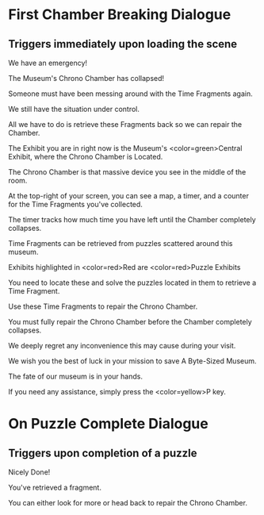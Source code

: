 # First Chamber Breaking Dialogue
## Triggers immediately upon loading the scene

We have an emergency!

The Museum's Chrono Chamber has collapsed!

Someone must have been messing around with the Time Fragments again.

We still have the situation under control.

All we have to do is retrieve these Fragments back so we can repair the Chamber.

The Exhibit you are in right now is the Museum's <color=green>Central Exhibit</color>, where the Chrono Chamber is Located.

The Chrono Chamber is that massive device you see in the middle of the room.

At the top-right of your screen, you can see a map, a timer, and a counter for the Time Fragments you've collected.

The timer tracks how much time you have left until the Chamber completely collapses.

Time Fragments can be retrieved from puzzles scattered around this museum.

Exhibits highlighted in <color=red>Red</color> are <color=red>Puzzle Exhibits</color>

You need to locate these and solve the puzzles located in them to retrieve a Time Fragment.

Use these Time Fragments to repair the Chrono Chamber.

You must fully repair the Chrono Chamber before the Chamber completely collapses.

We deeply regret any inconvenience this may cause during your visit.

We wish you the best of luck in your mission to save A Byte-Sized Museum.

The fate of our museum is in your hands.

If you need any assistance, simply press the <color=yellow>P</color> key.


# On Puzzle Complete Dialogue
## Triggers upon completion of a puzzle

Nicely Done!

You've retrieved a fragment.

You can either look for more or head back to repair the Chrono Chamber.